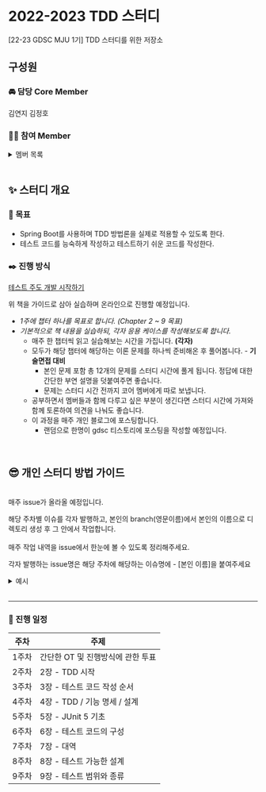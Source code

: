 # 2022-2023 TDD 스터디

[22-23 GDSC MJU 1기] TDD 스터디를 위한 저장소
<br/>

## 구성원

### 🚘 담당 Core Member

김연지 김정호

### 🤷‍♂️ 참여 Member

 <details><summary>멤버 목록</summary>
<br>

한규범

이재준

박소정

장채은

신동민

임건영

이상민(M)

김규리

류민아

정창우

</details>

<br/>

## ✨ 스터디 개요

### 🎈 목표

- Spring Boot를 사용하며 TDD 방법론을 실제로 적용할 수 있도록 한다.
- 테스트 코드를 능숙하게 작성하고 테스트하기 쉬운 코드를 작성한다.

### ✒️ 진행 방식

[테스트 주도 개발 시작하기](http://www.yes24.com/Product/Goods/89145195)

위 책을 가이드로 삼아 실습하며 온라인으로 진행할 예정입니다.

- _1주에 챕터 하나를 목표로 합니다. (Chapter 2 ~ 9 목표)_
- _기본적으로 책 내용을 실습하되, 각자 응용 케이스를 작성해보도록 합니다._
  - 매주 한 챕터씩 읽고 실습해보는 시간을 가집니다. **(각자)**
  - 모두가 해당 챕터에 해당하는 이론 문제를 하나씩 준비해온 후 풀어봅니다. - **기술면접 대비**
    - 본인 문제 포함 총 12개의 문제를 스터디 시간에 풀게 됩니다.
      정답에 대한 간단한 부연 설명을 덧붙여주면 좋습니다.
    - 문제는 스터디 시간 전까지 코어 멤버에게 따로 보냅니다.
  - 공부하면서 멤버들과 함께 다루고 싶은 부분이 생긴다면 스터디 시간에 가져와 함께 토론하여 의견을 나눠도 좋습니다.
  - 이 과정을 매주 개인 블로그에 포스팅합니다.
    - 랜덤으로 한명이 gdsc 티스토리에 포스팅을 작성할 예정입니다.

<br/>

## 😎 개인 스터디 방법 가이드

<br/> 
매주 issue가 올라올 예정입니다.

해당 주차별 이슈를 각자 발행하고, 본인의 branch(영문이름)에서 본인의 이름으로 디렉토리 생성 후 그 안에서 작업합니다.
<br/>  
매주 작업 내역을 issue에서 한눈에 볼 수 있도록 정리해주세요.

각자 발행하는 issue명은 해당 주차에 해당하는 이슈명에 - [본인 이름]을 붙여주세요

 <details><summary>예시</summary>
<br>

### 해당 주차에 맞게 이슈가 올라옵니다.

![공지용 image1](https://user-images.githubusercontent.com/65845941/210167396-43018066-ebd7-41d3-a96e-415eae74ceaf.png)

### 해당 이슈명에 맞게 개인의 이슈를 발행합니다.

![공지용 image2](https://user-images.githubusercontent.com/65845941/210167398-085c1c90-dfd8-422b-889b-568aa5e7638d.png)

`코어멤버가 발행한 이슈에 ' - [본인 이름] ' 형식을 추가해서 발행한 모습입니다.`

![공지용 image2-1](https://user-images.githubusercontent.com/65845941/210167399-ec689a99-42bc-4f89-8ff3-1816d03a1a01.png)

`이렇게 해당 주차 이슈에 본인이 발행한 이슈가 보여야합니다.`

### 본인 이름으로 된 브랜치에서 해당 이슈명을 포함한 커밋으로 공부 내역을 기록합니다.

![공지용 image3](https://user-images.githubusercontent.com/65845941/210167400-c6ea916b-623d-4e40-ae19-3edbe8a87da5.png)

`자신이 발행한 이슈에 위와 같이 공부한 기록을 하셔야 합니다.`

![공지용 image4](https://user-images.githubusercontent.com/65845941/210167402-5e7066cb-8e73-495f-8ecb-846d976a85d9.png)

`이렇게 본인 영문이름으로 된 브랜치를 사용하셔야 합니다.`  
`또한, 본인의 이름으로 된 디렉토리를 생성하고 그 안에서 진행하셔야 합니다.`

</details>

<br/>
<hr>

### 📆 진행 일정

| 주차  | 주제                              |
| ----- | --------------------------------- |
| 1주차 | 간단한 OT 및 진행방식에 관한 투표 |
| 2주차 | 2장 - TDD 시작                    |
| 3주차 | 3장 - 테스트 코드 작성 순서       |
| 4주차 | 4장 - TDD / 기능 명세 / 설계      |
| 5주차 | 5장 - JUnit 5 기초                |
| 6주차 | 6장 - 테스트 코드의 구성          |
| 7주차 | 7장 - 대역                        |
| 8주차 | 8장 - 테스트 가능한 설계          |
| 9주차 | 9장 - 테스트 범위와 종류          |
